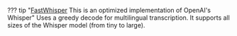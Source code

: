 ??? tip "[FastWhisper](https://github.com/FamousDirector/FastWhisper) This is an optimized implementation of OpenAI's Whisper" 
    Uses a greedy decode for multilingual transcription. It supports all sizes of the Whisper model (from tiny to large).
    